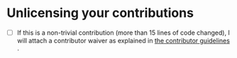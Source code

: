 # Unlicensing your contributions
- [ ] If this is a non-trivial contribution (more than 15 lines of code changed), I will attach a contributor waiver as explained in
      [the contributor guidelines](../blob/master/CONTRIBUTING.md) .
